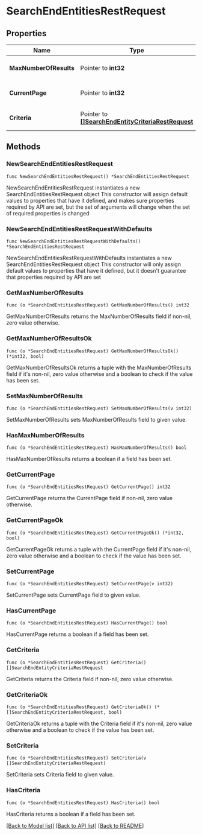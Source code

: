 # SearchEndEntitiesRestRequest

## Properties

Name | Type | Description | Notes
------------ | ------------- | ------------- | -------------
**MaxNumberOfResults** | Pointer to **int32** | Maximum number of results | [optional] 
**CurrentPage** | Pointer to **int32** | Current page number | [optional] 
**Criteria** | Pointer to [**[]SearchEndEntityCriteriaRestRequest**](SearchEndEntityCriteriaRestRequest.md) | A List of search criteria. | [optional] 

## Methods

### NewSearchEndEntitiesRestRequest

`func NewSearchEndEntitiesRestRequest() *SearchEndEntitiesRestRequest`

NewSearchEndEntitiesRestRequest instantiates a new SearchEndEntitiesRestRequest object
This constructor will assign default values to properties that have it defined,
and makes sure properties required by API are set, but the set of arguments
will change when the set of required properties is changed

### NewSearchEndEntitiesRestRequestWithDefaults

`func NewSearchEndEntitiesRestRequestWithDefaults() *SearchEndEntitiesRestRequest`

NewSearchEndEntitiesRestRequestWithDefaults instantiates a new SearchEndEntitiesRestRequest object
This constructor will only assign default values to properties that have it defined,
but it doesn't guarantee that properties required by API are set

### GetMaxNumberOfResults

`func (o *SearchEndEntitiesRestRequest) GetMaxNumberOfResults() int32`

GetMaxNumberOfResults returns the MaxNumberOfResults field if non-nil, zero value otherwise.

### GetMaxNumberOfResultsOk

`func (o *SearchEndEntitiesRestRequest) GetMaxNumberOfResultsOk() (*int32, bool)`

GetMaxNumberOfResultsOk returns a tuple with the MaxNumberOfResults field if it's non-nil, zero value otherwise
and a boolean to check if the value has been set.

### SetMaxNumberOfResults

`func (o *SearchEndEntitiesRestRequest) SetMaxNumberOfResults(v int32)`

SetMaxNumberOfResults sets MaxNumberOfResults field to given value.

### HasMaxNumberOfResults

`func (o *SearchEndEntitiesRestRequest) HasMaxNumberOfResults() bool`

HasMaxNumberOfResults returns a boolean if a field has been set.

### GetCurrentPage

`func (o *SearchEndEntitiesRestRequest) GetCurrentPage() int32`

GetCurrentPage returns the CurrentPage field if non-nil, zero value otherwise.

### GetCurrentPageOk

`func (o *SearchEndEntitiesRestRequest) GetCurrentPageOk() (*int32, bool)`

GetCurrentPageOk returns a tuple with the CurrentPage field if it's non-nil, zero value otherwise
and a boolean to check if the value has been set.

### SetCurrentPage

`func (o *SearchEndEntitiesRestRequest) SetCurrentPage(v int32)`

SetCurrentPage sets CurrentPage field to given value.

### HasCurrentPage

`func (o *SearchEndEntitiesRestRequest) HasCurrentPage() bool`

HasCurrentPage returns a boolean if a field has been set.

### GetCriteria

`func (o *SearchEndEntitiesRestRequest) GetCriteria() []SearchEndEntityCriteriaRestRequest`

GetCriteria returns the Criteria field if non-nil, zero value otherwise.

### GetCriteriaOk

`func (o *SearchEndEntitiesRestRequest) GetCriteriaOk() (*[]SearchEndEntityCriteriaRestRequest, bool)`

GetCriteriaOk returns a tuple with the Criteria field if it's non-nil, zero value otherwise
and a boolean to check if the value has been set.

### SetCriteria

`func (o *SearchEndEntitiesRestRequest) SetCriteria(v []SearchEndEntityCriteriaRestRequest)`

SetCriteria sets Criteria field to given value.

### HasCriteria

`func (o *SearchEndEntitiesRestRequest) HasCriteria() bool`

HasCriteria returns a boolean if a field has been set.


[[Back to Model list]](../README.md#documentation-for-models) [[Back to API list]](../README.md#documentation-for-api-endpoints) [[Back to README]](../README.md)


